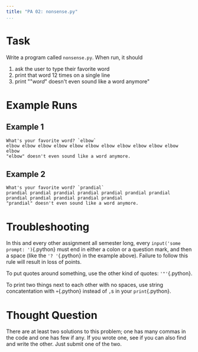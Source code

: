 ```yaml
---
title: "PA 02: nonsense.py"
...
```


# Task

Write a program called `nonsense.py`.
When run, it should 

1. ask the user to type their favorite word
2. print that word 12 times on a single line
3. print "\"*word*\" doesn't even sound like a word anymore"

# Example Runs

## Example 1

````
What's your favorite word? `elbow`
elbow elbow elbow elbow elbow elbow elbow elbow elbow elbow elbow elbow 
"elbow" doesn't even sound like a word anymore.
````

## Example 2

````
What's your favorite word? `prandial`
prandial prandial prandial prandial prandial prandial prandial prandial prandial prandial prandial prandial 
"prandial" doesn't even sound like a word anymore.
````

# Troubleshooting

In this and every other assignment all semester long, every `input('some prompt: ')`{.python} must end in either a colon or a question mark, and then a space (like the `'? '`{.python} in the example above).
Failure to follow this rule will result in loss of points.

To put quotes around something, use the other kind of quotes: `'"'`{.python}.

To print two things next to each other with no spaces, use string concatentation with `+`{.python} instead of `,`s in your `print`{.python}.

# Thought Question

There are at least two solutions to this problem; one has many commas in the code and one has few if any.
If you wrote one, see if you can also find and write the other.
Just submit one of the two.
